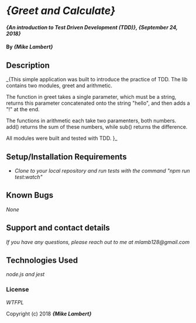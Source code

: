 # _{Greet and Calculate}_

#### _{An introduction to Test Driven Development (TDD)}, {September 24, 2018}_

#### By _**{Mike Lambert}**_

## Description

_{This simple application was built to introduce the practice of TDD. The lib contains two modules, greet and arithmetic. 

The function in greet takes a single parameter, which must be a string, returns this parameter concatenated onto the string "hello", and then adds a "!" at the end.

The functions in arithmetic each take two paramenters, both numbers. add() returns the sum of these numbers, while sub() returns the difference.

All modules were built and tested with TDD.  }_

## Setup/Installation Requirements

* _Clone to your local repository and run tests with the command "npm run test:watch"_

## Known Bugs

_None_

## Support and contact details

_If you have any questions, please reach out to me at mlamb128@gmail.com_

## Technologies Used

_node.js and jest_

### License

*WTFPL*

Copyright (c) 2018 **_{Mike Lambert}_**
